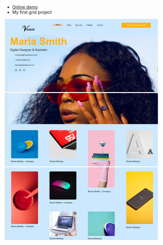<ul>
  <li>
    <a href="https://keyelty-dev.github.io/first-grid-project/"> Online demo</a>
  </li>
  <li> My first grid project</li>
</ul>

![screenshot](https://github.com/keyelty-dev/first-grid-project/blob/main/asset/image/top.png?raw=true)
![screenshot2](https://github.com/keyelty-dev/first-grid-project/blob/main/asset/image/middle.png?raw=true)
![screenshot3](https://github.com/keyelty-dev/first-grid-project/blob/main/asset/image/end.png?raw=true)
